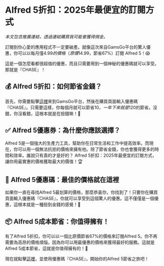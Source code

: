 # Alfred 5折扣：2025年最便宜的訂閱方式

*本文包含推廣連結，透過連結購買我可能會獲得佣金。*

訂閱到你心愛的應用程式不一定要破產。就像這次來自GamsGo平台的驚人優惠，你可以以每月僅$4.99的價格（原價$14.99，節省67%）訂閱 Alfred 5！😱

這是一個怎麼看都很超值的優惠，而且只需要用到一個神秘的優惠碼就可以享受。那就是『CHASE』！

## 💰 Alfred 5折扣：如何節省金錢？

首先，你需要點擊[這裡](https://www.gamsgo.com/partner/ykeX7B)來到GamsGo平台，然後在購買頁面輸入優惠碼『CHASE』。只需要這樣，你每個月就可以節省$10，一年下來就是$120的節省。沒錯，你沒看錯，這根本就是在撿錢嘛！💸

## ✅ Alfred 5優惠券：為什麼你應該選擇？

Alfred 5是一個強大的生產力工具，幫助你在日常生活和工作中提高效率。而現在，你可以用一個無法抗拒的價格來擁有他。除了節省金錢，你也會獲得更多的時間和效率。誰說只有貴的才是好的？ Alfred 5折扣：2025年最便宜的訂閱方式，讓你用最實惠的價格獲取最大的價值！🏆

## 🎁 Alfred 5優惠碼：最佳的價格就在這裡

如果你一直在尋找Alfred 5最划算的價格，那麼恭喜你，你找到了！只要你在購買頁面輸入優惠碼『CHASE』，你就可以享受到這個驚人的優惠。這不僅僅是一個優惠，這根本就是一種撿到金錢的感覺！💎

## 📦 Alfred 5成本節省：你值得擁有！

有了Alfred 5折扣，你可以以一個比原價節省67%的價格來訂閱Alfred 5。你不再需要為高昂的價格煩惱，因為你可以用最優惠的價格來獲得最好的服務。這就是Alfred 5成本節省，這就是你值得擁有的！🥇

現在就點擊[這裡](https://www.gamsgo.com/partner/ykeX7B)，並使用優惠碼『CHASE』，開始你的Alfred 5節省之旅吧！
